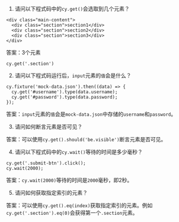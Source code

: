 

1. 请问以下程式码中的`cy.get()`会选取到几个元素？
```
<div class="main-content">
  <div class="section">section1</div>
  <div class="section">section2</div>
  <div class="section">section3</div>
</div>
```

答案：3个元素

```cy.get('.section')```

2. 请问以下程式码运行后，`input`元素的`值`会是什么？
```
cy.fixture('mock-data.json').then((data) => {
  cy.get('#username').type(data.username);
  cy.get('#password').type(data.password);
});
```

答案：`input`元素的`值`会是`mock-data.json`中存储的`username`和`password`。

3. 请问如何断言元素是否可见？

答案：可以使用`cy.get().should('be.visible')`断言元素是否可见。

4. 请问以下程式码中的`cy.wait()`等待的时间是多少毫秒？
```
cy.get('.submit-btn').click();
cy.wait(2000);
```

答案：`cy.wait(2000)`等待的时间是`2000`毫秒，即2秒。

5. 请问如何获取指定索引的元素？

答案：可以使用`cy.get().eq(index)`获取指定索引的元素。例如`cy.get('.section').eq(0)`会获得第一个`.section`元素。